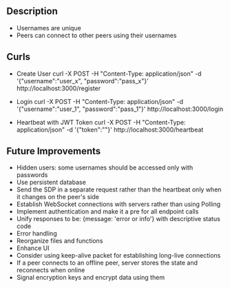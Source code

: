 ## Description
- Usernames are unique
- Peers can connect to other peers using their usernames

## Curls
- Create User
curl -X POST -H "Content-Type: application/json" -d '{"username":"user_x", "password":"pass_x"}' http://localhost:3000/register

- Login
curl -X POST -H "Content-Type: application/json" -d '{"username":"user_1", "password":"pass_1"}' http://localhost:3000/login

- Heartbeat with JWT Token
curl -X POST -H "Content-Type: application/json" -d '{"token":"<token>"}' http://localhost:3000/heartbeat

## Future Improvements
- Hidden users: some usernames should be accessed only with passwords
- Use persistent database
- Send the SDP in a separate request rather than the heartbeat only when it changes on the peer's side
- Establish WebSocket connections with servers rather than using Polling
- Implement authentication and make it a pre for all endpoint calls
- Unify responses to be: {message: 'error or info'} with descriptive status code
- Error handling
- Reorganize files and functions
- Enhance UI
- Consider using keep-alive packet for establishing long-live connections
- If a peer connects to an offline peer, server stores the state and reconnects when online
- Signal encryption keys and encrypt data using them
